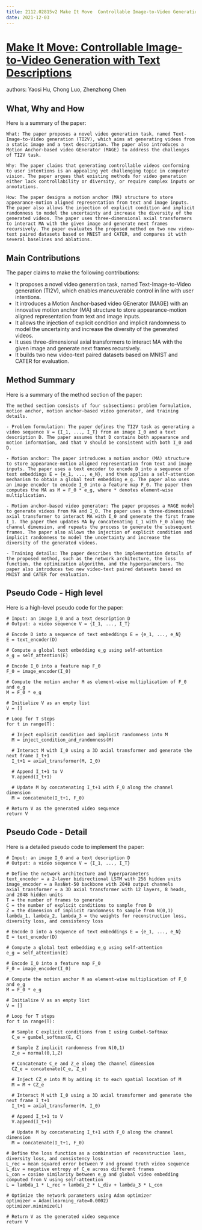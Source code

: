 ```yaml
---
title: 2112.02815v2 Make It Move  Controllable Image-to-Video Generation with Text Descriptions
date: 2021-12-03
---
```


# [Make It Move: Controllable Image-to-Video Generation with Text Descriptions](http://arxiv.org/abs/2112.02815v2)

authors: Yaosi Hu, Chong Luo, Zhenzhong Chen


## What, Why and How

[1]: https://arxiv.org/abs/2112.02815 "[2112.02815] Make It Move: Controllable Image-to-Video Generation with ..."
[2]: https://arxiv.org/abs/2112.08782 "[2112.08782] Improved YOLOv5 network for real-time multi ... - arXiv.org"
[3]: https://arxiv.org/pdf/2112.02815v2.pdf "arXiv.org e-Print archive"

Here is a summary of the paper:

```
What: The paper proposes a novel video generation task, named Text-Image-to-Video generation (TI2V), which aims at generating videos from a static image and a text description. The paper also introduces a Motion Anchor-based video GEnerator (MAGE) to address the challenges of TI2V task.

Why: The paper claims that generating controllable videos conforming to user intentions is an appealing yet challenging topic in computer vision. The paper argues that existing methods for video generation either lack controllability or diversity, or require complex inputs or annotations.

How: The paper designs a motion anchor (MA) structure to store appearance-motion aligned representation from text and image inputs. The paper also allows the injection of explicit condition and implicit randomness to model the uncertainty and increase the diversity of the generated videos. The paper uses three-dimensional axial transformers to interact MA with the given image and generate next frames recursively. The paper evaluates the proposed method on two new video-text paired datasets based on MNIST and CATER, and compares it with several baselines and ablations.
```

## Main Contributions

[1]: https://arxiv.org/abs/2112.02815 "[2112.02815] Make It Move: Controllable Image-to-Video Generation with ..."
[2]: https://arxiv.org/abs/2112.08782 "[2112.08782] Improved YOLOv5 network for real-time multi ... - arXiv.org"
[3]: https://arxiv.org/pdf/2112.02815v2.pdf "arXiv.org e-Print archive"

The paper claims to make the following contributions:

- It proposes a novel video generation task, named Text-Image-to-Video generation (TI2V), which enables maneuverable control in line with user intentions.
- It introduces a Motion Anchor-based video GEnerator (MAGE) with an innovative motion anchor (MA) structure to store appearance-motion aligned representation from text and image inputs.
- It allows the injection of explicit condition and implicit randomness to model the uncertainty and increase the diversity of the generated videos.
- It uses three-dimensional axial transformers to interact MA with the given image and generate next frames recursively.
- It builds two new video-text paired datasets based on MNIST and CATER for evaluation.

## Method Summary

[1]: https://arxiv.org/abs/2112.02815 "[2112.02815] Make It Move: Controllable Image-to-Video Generation with ..."
[2]: https://arxiv.org/abs/2112.08782 "[2112.08782] Improved YOLOv5 network for real-time multi ... - arXiv.org"
[3]: https://arxiv.org/pdf/2112.02815v2.pdf "arXiv.org e-Print archive"

Here is a summary of the method section of the paper:

```
The method section consists of four subsections: problem formulation, motion anchor, motion anchor-based video generator, and training details.

- Problem formulation: The paper defines the TI2V task as generating a video sequence V = {I_1, ..., I_T} from an image I_0 and a text description D. The paper assumes that D contains both appearance and motion information, and that V should be consistent with both I_0 and D.

- Motion anchor: The paper introduces a motion anchor (MA) structure to store appearance-motion aligned representation from text and image inputs. The paper uses a text encoder to encode D into a sequence of text embeddings E = {e_1, ..., e_N}, and then applies a self-attention mechanism to obtain a global text embedding e_g. The paper also uses an image encoder to encode I_0 into a feature map F_0. The paper then computes the MA as M = F_0 * e_g, where * denotes element-wise multiplication.

- Motion anchor-based video generator: The paper proposes a MAGE model to generate videos from MA and I_0. The paper uses a three-dimensional axial transformer to interact MA with I_0 and generate the first frame I_1. The paper then updates MA by concatenating I_1 with F_0 along the channel dimension, and repeats the process to generate the subsequent frames. The paper also allows the injection of explicit condition and implicit randomness to model the uncertainty and increase the diversity of the generated videos.

- Training details: The paper describes the implementation details of the proposed method, such as the network architecture, the loss function, the optimization algorithm, and the hyperparameters. The paper also introduces two new video-text paired datasets based on MNIST and CATER for evaluation.
```

## Pseudo Code - High level

[1]: https://arxiv.org/abs/2112.02815 "[2112.02815] Make It Move: Controllable Image-to-Video Generation with ..."
[2]: https://arxiv.org/abs/2112.08782 "[2112.08782] Improved YOLOv5 network for real-time multi ... - arXiv.org"
[3]: https://arxiv.org/pdf/2112.02815v2.pdf "arXiv.org e-Print archive"

Here is a high-level pseudo code for the paper:

```
# Input: an image I_0 and a text description D
# Output: a video sequence V = {I_1, ..., I_T}

# Encode D into a sequence of text embeddings E = {e_1, ..., e_N}
E = text_encoder(D)

# Compute a global text embedding e_g using self-attention
e_g = self_attention(E)

# Encode I_0 into a feature map F_0
F_0 = image_encoder(I_0)

# Compute the motion anchor M as element-wise multiplication of F_0 and e_g
M = F_0 * e_g

# Initialize V as an empty list
V = []

# Loop for T steps
for t in range(T):

  # Inject explicit condition and implicit randomness into M
  M = inject_condition_and_randomness(M)

  # Interact M with I_0 using a 3D axial transformer and generate the next frame I_t+1
  I_t+1 = axial_transformer(M, I_0)

  # Append I_t+1 to V
  V.append(I_t+1)

  # Update M by concatenating I_t+1 with F_0 along the channel dimension
  M = concatenate(I_t+1, F_0)

# Return V as the generated video sequence
return V
```

## Pseudo Code - Detail

[1]: https://arxiv.org/abs/2112.02815 "[2112.02815] Make It Move: Controllable Image-to-Video Generation with ..."
[2]: https://arxiv.org/abs/2112.08782 "[2112.08782] Improved YOLOv5 network for real-time multi ... - arXiv.org"
[3]: https://arxiv.org/pdf/2112.02815v2.pdf "arXiv.org e-Print archive"

Here is a detailed pseudo code to implement the paper:

```
# Input: an image I_0 and a text description D
# Output: a video sequence V = {I_1, ..., I_T}

# Define the network architecture and hyperparameters
text_encoder = a 2-layer bidirectional LSTM with 256 hidden units
image_encoder = a ResNet-50 backbone with 2048 output channels
axial_transformer = a 3D axial transformer with 12 layers, 8 heads, and 2048 hidden units
T = the number of frames to generate
C = the number of explicit conditions to sample from D
Z = the dimension of implicit randomness to sample from N(0,1)
lambda_1, lambda_2, lambda_3 = the weights for reconstruction loss, diversity loss, and consistency loss

# Encode D into a sequence of text embeddings E = {e_1, ..., e_N}
E = text_encoder(D)

# Compute a global text embedding e_g using self-attention
e_g = self_attention(E)

# Encode I_0 into a feature map F_0
F_0 = image_encoder(I_0)

# Compute the motion anchor M as element-wise multiplication of F_0 and e_g
M = F_0 * e_g

# Initialize V as an empty list
V = []

# Loop for T steps
for t in range(T):

  # Sample C explicit conditions from E using Gumbel-Softmax
  C_e = gumbel_softmax(E, C)

  # Sample Z implicit randomness from N(0,1)
  Z_e = normal(0,1,Z)

  # Concatenate C_e and Z_e along the channel dimension
  CZ_e = concatenate(C_e, Z_e)

  # Inject CZ_e into M by adding it to each spatial location of M
  M = M + CZ_e

  # Interact M with I_0 using a 3D axial transformer and generate the next frame I_t+1
  I_t+1 = axial_transformer(M, I_0)

  # Append I_t+1 to V
  V.append(I_t+1)

  # Update M by concatenating I_t+1 with F_0 along the channel dimension
  M = concatenate(I_t+1, F_0)

# Define the loss function as a combination of reconstruction loss, diversity loss, and consistency loss
L_rec = mean squared error between V and ground truth video sequence
L_div = negative entropy of C_e across different frames
L_con = cosine similarity between e_g and global video embedding computed from V using self-attention
L = lambda_1 * L_rec + lambda_2 * L_div + lambda_3 * L_con

# Optimize the network parameters using Adam optimizer
optimizer = Adam(learning_rate=0.0002)
optimizer.minimize(L)

# Return V as the generated video sequence
return V
```